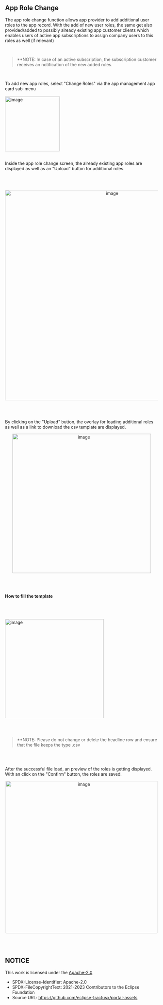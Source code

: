 ## App Role Change

The app role change function allows app provider to add additional user roles to the app record. With the add of new user roles, the same get also provided/added to possibly already existing app customer clients which enables users of active app subscriptions to assign company users to this roles as well (if relevant)

<br>

> \*\*NOTE: In case of an active subscription, the subscription customer receives an notification of the new added roles.

<br>

To add new app roles, select "Change Roles" via the app management app card sub-menu  
<br>
<img width="180" alt="image" src="https://github.com/catenax-ng/tx-portal-assets/assets/94133633/7c106d1e-b9ac-4d98-b384-5a4ecea219eb">
<br>
<br>

Inside the app role change screen, the already existing app roles are displayed as well as an "Upload" button for additional roles.

<br>
<br>

<p align="center">
<img width="690" alt="image" src="https://github.com/catenax-ng/tx-portal-assets/assets/94133633/fd37a225-1cbe-4684-a197-a682ea2e38cc">
</p>

<br>
<br>

By clicking on the "Upload" button, the overlay for loading additional roles as well as a link to download the csv template are displayed.

<p align="center">
<img width="457" alt="image" src="https://github.com/catenax-ng/tx-portal-assets/assets/94133633/6d7fc8fa-866e-4acf-8f9e-a0f2740c2b78">
</p>

<br>
<br>

#### How to fill the template

<br>
<br>

<p>
<img width="325" alt="image" src="https://github.com/catenax-ng/tx-portal-assets/assets/94133633/81501464-e2bf-4bf3-93e2-54bdfb2c8d13">
</p>

<br>
<br>

> \*\*NOTE: Please do not change or delete the headline row and ensure that the file keeps the type .csv

<br>
<br>

After the successful file load, an preview of the roles is getting displayed.
With an click on the "Confirm" button, the roles are saved.

<p align="center">
<img width="500" alt="image" src="https://github.com/catenax-ng/tx-portal-assets/assets/94133633/ebef38fa-9bb8-4404-9365-0c869716370e">
</p>

<br>
<br>

## NOTICE

This work is licensed under the [Apache-2.0](https://www.apache.org/licenses/LICENSE-2.0).

- SPDX-License-Identifier: Apache-2.0
- SPDX-FileCopyrightText: 2021-2023 Contributors to the Eclipse Foundation
- Source URL: https://github.com/eclipse-tractusx/portal-assets
